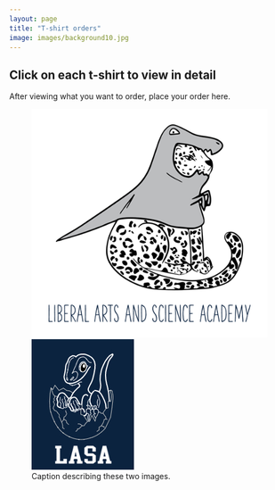 ```yaml
---
layout: page
title: "T-shirt orders"
image: images/background10.jpg
---
```

## Click on each t-shirt to view in detail
After viewing what you want to order, place your order here.

<figure class="half">
    <a href="/images/Sticker1.jpg"><img src="/images/Sticker1.jpg"></a>
    <a href="/images/Sticker2.jpg"><img src="/images/Sticker2.jpg"></a>
    <figcaption>Caption describing these two images.</figcaption>
</figure>
